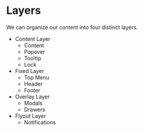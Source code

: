 # Layers

We can organize our content into four distinct layers.

* Content Layer
    * Content
    * Popover
    * Tooltip
    * Lock
* Fixed Layer
    * Top Menu
    * Header
    * Footer
* Overlay Layer
    * Modals
    * Drawers
* Flyout Layer
    * Notifications
